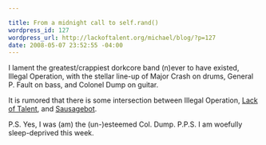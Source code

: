 ```yaml
--- 

title: From a midnight call to self.rand()
wordpress_id: 127
wordpress_url: http://lackoftalent.org/michael/blog/?p=127
date: 2008-05-07 23:52:55 -04:00
---
```

I lament the greatest/crappiest dorkcore band (n)ever to have existed, Illegal Operation, with the stellar line-up of Major Crash on drums, General P. Fault on bass, and Colonel Dump on guitar.

It is rumored that there is some intersection between Illegal Operation, <a href="http://www.myspace.com/lackoftalent" target="_blank">Lack of Talent</a>, and <a href="http://www.myspace.com/sausagebot" target="_blank">Sausagebot</a>.

P.S. Yes, I was (am) the (un-)esteemed Col. Dump.
P.P.S. I am woefully sleep-deprived this week.
